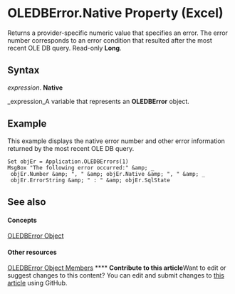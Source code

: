 
# OLEDBError.Native Property (Excel)

Returns a provider-specific numeric value that specifies an error. The error number corresponds to an error condition that resulted after the most recent OLE DB query. Read-only  **Long**.


## Syntax

 _expression_. **Native**

 _expression_A variable that represents an  **OLEDBError** object.


## Example

This example displays the native error number and other error information returned by the most recent OLE DB query.


```
Set objEr = Application.OLEDBErrors(1) 
MsgBox "The following error occurred:" &amp; _ 
 objEr.Number &amp; ", " &amp; objEr.Native &amp; ", " &amp; _ 
 objEr.ErrorString &amp; " : " &amp; objEr.SqlState
```


## See also


#### Concepts


 [OLEDBError Object](6bcbf721-f2c8-f784-361b-e1a298bb2ecb.md)
#### Other resources


 [OLEDBError Object Members](52181252-dd6f-b267-fa21-4ad8175b7346.md)
****   **Contribute to this article**Want to edit or suggest changes to this content? You can edit and submit changes to  [this article](https://github.com/jhershey00/VBA_Excel_Test/OpenXMLCon/articles/2eae623f-7803-b3ce-467b-ee4f9c5c8c20.md) using GitHub.

